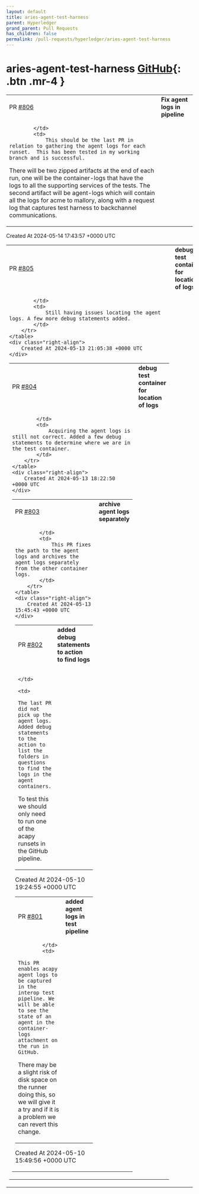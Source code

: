 ```yaml
---
layout: default
title: aries-agent-test-harness
parent: Hyperledger
grand_parent: Pull Requests
has_children: false
permalink: /pull-requests/hyperledger/aries-agent-test-harness
---
```


# aries-agent-test-harness <span class="fs-3 right-align">[GitHub](https://github.com/hyperledger/aries-agent-test-harness){: .btn .mr-4 }</span>


<div>
    <table>
        <tr>
            <td>
                PR <a href="https://github.com/hyperledger/aries-agent-test-harness/pull/806" class=".btn">#806</a>
            </td>
            <td>
                <b>
                    Fix agent logs in pipeline
                </b>
            </td>
        </tr>
        <tr>
            <td>
                
            </td>
            <td>
                This should be the last PR in relation to gathering the agent logs for each runset.  This has been tested in my working branch and is successful. 
There will be two zipped artifacts at the end of each run, one will be the container-logs that have the logs to all the supporting services of the tests. The second artifact will be agent-logs which will contain all the logs for acme to mallory, along with a request log that captures test harness to backchannel communications.
            </td>
        </tr>
    </table>
    <div class="right-align">
        Created At 2024-05-14 17:43:57 +0000 UTC
    </div>
</div>

<div>
    <table>
        <tr>
            <td>
                PR <a href="https://github.com/hyperledger/aries-agent-test-harness/pull/805" class=".btn">#805</a>
            </td>
            <td>
                <b>
                    debug test container for location of logs
                </b>
            </td>
        </tr>
        <tr>
            <td>
                
            </td>
            <td>
                Still having issues locating the agent logs. A few more debug statements added. 
            </td>
        </tr>
    </table>
    <div class="right-align">
        Created At 2024-05-13 21:05:38 +0000 UTC
    </div>
</div>

<div>
    <table>
        <tr>
            <td>
                PR <a href="https://github.com/hyperledger/aries-agent-test-harness/pull/804" class=".btn">#804</a>
            </td>
            <td>
                <b>
                    debug test container for location of logs
                </b>
            </td>
        </tr>
        <tr>
            <td>
                
            </td>
            <td>
                Acquiring the agent logs is still not correct. Added a few debug statements to determine where we are in the test container. 
            </td>
        </tr>
    </table>
    <div class="right-align">
        Created At 2024-05-13 18:22:50 +0000 UTC
    </div>
</div>

<div>
    <table>
        <tr>
            <td>
                PR <a href="https://github.com/hyperledger/aries-agent-test-harness/pull/803" class=".btn">#803</a>
            </td>
            <td>
                <b>
                    archive agent logs separately
                </b>
            </td>
        </tr>
        <tr>
            <td>
                
            </td>
            <td>
                This PR fixes the path to the agent logs and archives the agent logs separately from the other container logs.
            </td>
        </tr>
    </table>
    <div class="right-align">
        Created At 2024-05-13 15:45:43 +0000 UTC
    </div>
</div>

<div>
    <table>
        <tr>
            <td>
                PR <a href="https://github.com/hyperledger/aries-agent-test-harness/pull/802" class=".btn">#802</a>
            </td>
            <td>
                <b>
                    added debug statements to action to find logs
                </b>
            </td>
        </tr>
        <tr>
            <td>
                
            </td>
            <td>
                The last PR did not pick up the agent logs. Added debug statements to the action to list the folders in questions to find the logs in the agent containers. 

To test this we should only need to run one of the acapy runsets in the GitHub pipeline.
            </td>
        </tr>
    </table>
    <div class="right-align">
        Created At 2024-05-10 19:24:55 +0000 UTC
    </div>
</div>

<div>
    <table>
        <tr>
            <td>
                PR <a href="https://github.com/hyperledger/aries-agent-test-harness/pull/801" class=".btn">#801</a>
            </td>
            <td>
                <b>
                    added agent logs in test pipeline
                </b>
            </td>
        </tr>
        <tr>
            <td>
                
            </td>
            <td>
                This PR enables acapy agent logs to be captured in the interop test pipeline. We will be able to see the state of an agent in the container-logs attachment on the run in GitHub. 

There may be a slight risk of disk space on the runner doing this, so we will give it a try and if it is a problem we can revert this change. 
            </td>
        </tr>
    </table>
    <div class="right-align">
        Created At 2024-05-10 15:49:56 +0000 UTC
    </div>
</div>

